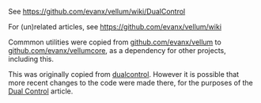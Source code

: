 See https://github.com/evanx/vellum/wiki/DualControl

For (un)related articles, see https://github.com/evanx/vellum/wiki

Commmon utilities were copied from <a href="https://github.com/evanx/vellum">github.com/evanx/vellum</a> to <a href="https://github.com/evanx/vellumcore">github.com/evanx/vellumcore</a>, as a dependency for other projects, including this.

This was originally copied from <a href="https://github.com/evanx/vellum/tree/master/src/dualcontrol">dualcontrol</a>. However it is possible that more recent changes to the code were made there, for the purposes of the <a href="https://github.com/evanx/vellum/wiki/DualControl">Dual Control</a> article.

